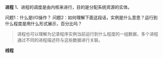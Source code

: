 **进程**
1、进程的调度是由内核来进行，目的是分配系统资源的实体。

问题1：什么是I/O操作？
问题2：如何理解下面这段话，实例是什么意思？运行到什么程度是用什么形式展示，百分比吗？
> 进程也可以理解为记录程序实例当前运行到什么程度的一组数据，多个进程通过不同的进程描述符与这些数据进行关联。


**线程**

